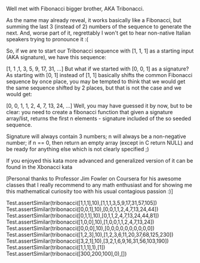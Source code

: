 Well met with Fibonacci bigger brother, AKA Tribonacci.

As the name may already reveal, it works basically like a Fibonacci, but summing the last 3 (instead of 2) numbers of the sequence to generate the next. And, worse part of it, regrettably I won't get to hear non-native Italian speakers trying to pronounce it :(

So, if we are to start our Tribonacci sequence with [1, 1, 1] as a starting input (AKA signature), we have this sequence:

[1, 1 ,1, 3, 5, 9, 17, 31, ...]
But what if we started with [0, 0, 1] as a signature? As starting with [0, 1] instead of [1, 1] basically shifts the common Fibonacci sequence by once place, you may be tempted to think that we would get the same sequence shifted by 2 places, but that is not the case and we would get:

[0, 0, 1, 1, 2, 4, 7, 13, 24, ...]
Well, you may have guessed it by now, but to be clear: you need to create a fibonacci function that given a signature array/list, returns the first n elements - signature included of the so seeded sequence.

Signature will always contain 3 numbers; n will always be a non-negative number; if n == 0, then return an empty array (except in C return NULL) and be ready for anything else which is not clearly specified ;)

If you enjoyed this kata more advanced and generalized version of it can be found in the Xbonacci kata

[Personal thanks to Professor Jim Fowler on Coursera for his awesome classes that I really recommend to any math enthusiast and for showing me this mathematical curiosity too with his usual contagious passion :)]

Test.assertSimilar(tribonacci([1,1,1],10),[1,1,1,3,5,9,17,31,57,105])
Test.assertSimilar(tribonacci([0,0,1],10),[0,0,1,1,2,4,7,13,24,44])
Test.assertSimilar(tribonacci([0,1,1],10),[0,1,1,2,4,7,13,24,44,81])
Test.assertSimilar(tribonacci([1,0,0],10),[1,0,0,1,1,2,4,7,13,24])
Test.assertSimilar(tribonacci([0,0,0],10),[0,0,0,0,0,0,0,0,0,0])
Test.assertSimilar(tribonacci([1,2,3],10),[1,2,3,6,11,20,37,68,125,230])
Test.assertSimilar(tribonacci([3,2,1],10),[3,2,1,6,9,16,31,56,103,190])
Test.assertSimilar(tribonacci([1,1,1],1),[1])
Test.assertSimilar(tribonacci([300,200,100],0),[])